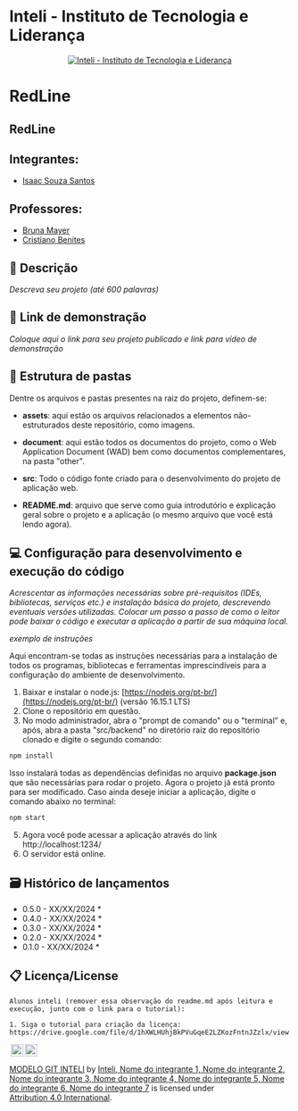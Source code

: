 # Inteli - Instituto de Tecnologia e Liderança 

<p align="center">
<a href= "https://www.inteli.edu.br/"><img src="/assets/inteli.png" alt="Inteli - Instituto de Tecnologia e Liderança" border="0"></a>
</p>

# RedLine

## RedLine

## Integrantes: 
- <a href="https://www.linkedin.com/in/isaac-souza-santos/">Isaac Souza Santos</a>


## Professores:

- <a href="https://www.linkedin.com/in/bruna-mayer/">Bruna Mayer</a>
- <a href="https://www.linkedin.com/in/cristiano-benites-ph-d-687647a8/">Cristiano Benites</a> 

## 📝 Descrição

_Descreva seu projeto (até 600 palavras)_

## 📝 Link de demonstração

_Coloque aqui o link para seu projeto publicado e link para vídeo de demonstração_

## 📁 Estrutura de pastas

Dentre os arquivos e pastas presentes na raiz do projeto, definem-se:

- <b>assets</b>: aqui estão os arquivos relacionados a elementos não-estruturados deste repositório, como imagens.

- <b>document</b>: aqui estão todos os documentos do projeto, como o Web Application  Document (WAD) bem como documentos complementares, na pasta "other".

- <b>src</b>: Todo o código fonte criado para o desenvolvimento do projeto de aplicação web.

- <b>README.md</b>: arquivo que serve como guia introdutório e explicação geral sobre o projeto e a aplicação (o mesmo arquivo que você está lendo agora).

## 💻 Configuração para desenvolvimento e execução do código

*Acrescentar as informações necessárias sobre pré-requisitos (IDEs, bibliotecas, serviços etc.) e instalação básica do projeto, descrevendo eventuais versões utilizadas. Colocar um passo a passo de como o leitor pode baixar o código e executar a aplicação a partir de sua máquina local.*

*exemplo de instruções*

Aqui encontram-se todas as instruções necessárias para a instalação de todos os programas, bibliotecas e ferramentas imprescindíveis para a configuração do ambiente de desenvolvimento.

1. Baixar e instalar o node.js: [https://nodejs.org/pt-br/](https://nodejs.org/pt-br/) (versão 16.15.1 LTS)
2. Clone o repositório em questão.
3. No modo administrador, abra o "prompt de comando" ou o "terminal" e, após, abra a pasta "src/backend" no diretório raiz do repositório clonado e digite o segundo comando:

```sh
npm install
```

Isso instalará todas as dependências definidas no arquivo <b>package.json</b> que são necessárias para rodar o projeto. Agora o projeto já está pronto para ser modificado. Caso ainda deseje iniciar a aplicação, digite o comando abaixo no terminal:

```sh
npm start
```
5. Agora você pode acessar a aplicação através do link http://localhost:1234/
6. O servidor está online.

## 🗃 Histórico de lançamentos

* 0.5.0 - XX/XX/2024
    * 
* 0.4.0 - XX/XX/2024
    * 
* 0.3.0 - XX/XX/2024
    * 
* 0.2.0 - XX/XX/2024
    * 
* 0.1.0 - XX/XX/2024
    *

## 📋 Licença/License
```
Alunos inteli (remover essa observação do readme.md após leitura e execução, junto com o link para o tutorial):

1. Siga o tutorial para criação da licença: https://drive.google.com/file/d/1hXWLHUhjBkPVuGqeE2LZKozFntnJZzlx/view
```

<img style="height:22px!important;margin-left:3px;vertical-align:text-bottom;" src="https://mirrors.creativecommons.org/presskit/icons/cc.svg?ref=chooser-v1"><img style="height:22px!important;margin-left:3px;vertical-align:text-bottom;" src="https://mirrors.creativecommons.org/presskit/icons/by.svg?ref=chooser-v1"><p xmlns:cc="http://creativecommons.org/ns#" xmlns:dct="http://purl.org/dc/terms/"><a property="dct:title" rel="cc:attributionURL" href="https://github.com/Intelihub/Template_M2/">MODELO GIT INTELI</a> by <a rel="cc:attributionURL dct:creator" property="cc:attributionName" href="https://www.yggbrasil.com.br/vr">Inteli, Nome do integrante 1, Nome do integrante 2, Nome do integrante 3, Nome do integrante 4, Nome do integrante 5, Nome do integrante 6, Nome do integrante 7</a> is licensed under <a href="http://creativecommons.org/licenses/by/4.0/?ref=chooser-v1" target="_blank" rel="license noopener noreferrer" style="display:inline-block;">Attribution 4.0 International</a>.</p>


